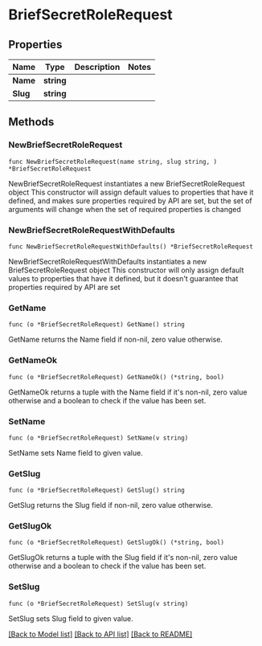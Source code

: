 # BriefSecretRoleRequest

## Properties

Name | Type | Description | Notes
------------ | ------------- | ------------- | -------------
**Name** | **string** |  | 
**Slug** | **string** |  | 

## Methods

### NewBriefSecretRoleRequest

`func NewBriefSecretRoleRequest(name string, slug string, ) *BriefSecretRoleRequest`

NewBriefSecretRoleRequest instantiates a new BriefSecretRoleRequest object
This constructor will assign default values to properties that have it defined,
and makes sure properties required by API are set, but the set of arguments
will change when the set of required properties is changed

### NewBriefSecretRoleRequestWithDefaults

`func NewBriefSecretRoleRequestWithDefaults() *BriefSecretRoleRequest`

NewBriefSecretRoleRequestWithDefaults instantiates a new BriefSecretRoleRequest object
This constructor will only assign default values to properties that have it defined,
but it doesn't guarantee that properties required by API are set

### GetName

`func (o *BriefSecretRoleRequest) GetName() string`

GetName returns the Name field if non-nil, zero value otherwise.

### GetNameOk

`func (o *BriefSecretRoleRequest) GetNameOk() (*string, bool)`

GetNameOk returns a tuple with the Name field if it's non-nil, zero value otherwise
and a boolean to check if the value has been set.

### SetName

`func (o *BriefSecretRoleRequest) SetName(v string)`

SetName sets Name field to given value.


### GetSlug

`func (o *BriefSecretRoleRequest) GetSlug() string`

GetSlug returns the Slug field if non-nil, zero value otherwise.

### GetSlugOk

`func (o *BriefSecretRoleRequest) GetSlugOk() (*string, bool)`

GetSlugOk returns a tuple with the Slug field if it's non-nil, zero value otherwise
and a boolean to check if the value has been set.

### SetSlug

`func (o *BriefSecretRoleRequest) SetSlug(v string)`

SetSlug sets Slug field to given value.



[[Back to Model list]](../README.md#documentation-for-models) [[Back to API list]](../README.md#documentation-for-api-endpoints) [[Back to README]](../README.md)


